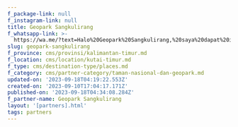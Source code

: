 ```yaml
---
f_package-link: null
f_instagram-link: null
title: Geopark Sangkulirang
f_whatsapp-link: >-
  https://wa.me/?text=Halo%20Geopark%20Sangkulirang,%20saya%20dapat%20info%20dari%20@loocale.id%20dan%20punya%20pertanyaan
slug: geopark-sangkulirang
f_province: cms/provinsi/kalimantan-timur.md
f_location: cms/location/kutai-timur.md
f_type: cms/destination-type/places.md
f_category: cms/partner-category/taman-nasional-dan-geopark.md
updated-on: '2023-09-18T04:19:22.553Z'
created-on: '2023-09-10T17:04:17.171Z'
published-on: '2023-09-18T04:34:08.284Z'
f_partner-name: Geopark Sangkulirang
layout: '[partners].html'
tags: partners
---
```



